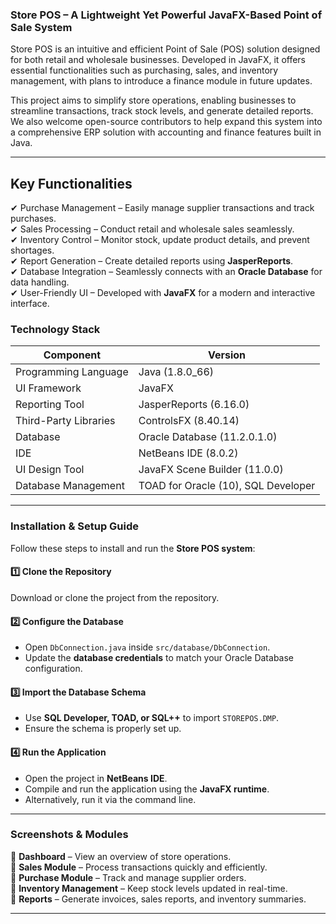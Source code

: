 

### Store POS – A Lightweight Yet Powerful JavaFX-Based Point of Sale System

Store POS is an intuitive and efficient Point of Sale (POS) solution designed for both retail and wholesale businesses. Developed in JavaFX, it offers essential functionalities such as purchasing, sales, and inventory management, with plans to introduce a finance module in future updates.  

This project aims to simplify store operations, enabling businesses to streamline transactions, track stock levels, and generate detailed reports. We also welcome open-source contributors to help expand this system into a comprehensive ERP solution with accounting and finance features built in Java.  

---

## Key Functionalities  
✔ Purchase Management – Easily manage supplier transactions and track purchases.  
✔ Sales Processing – Conduct retail and wholesale sales seamlessly.  
✔ Inventory Control – Monitor stock, update product details, and prevent shortages.  
✔ Report Generation – Create detailed reports using **JasperReports**.  
✔ Database Integration – Seamlessly connects with an **Oracle Database** for data handling.  
✔ User-Friendly UI – Developed with **JavaFX** for a modern and interactive interface.  



### Technology Stack  

| Component                |      Version |
|--------------------------|-------------|
| Programming Language     | Java (1.8.0_66) |
| UI Framework            | JavaFX |
| Reporting Tool          | JasperReports (6.16.0) |
| Third-Party Libraries   | ControlsFX (8.40.14) |
| Database                | Oracle Database (11.2.0.1.0) |
| IDE                     | NetBeans IDE (8.0.2) |
| UI Design Tool          | JavaFX Scene Builder (11.0.0) |
| Database Management     | TOAD for Oracle (10), SQL Developer |

---

### Installation & Setup Guide  

Follow these steps to install and run the **Store POS system**:  

#### 1️⃣ Clone the Repository 
Download or clone the project from the repository.  

#### **2️⃣ Configure the Database**  
- Open `DbConnection.java` inside `src/database/DbConnection`.  
- Update the **database credentials** to match your Oracle Database configuration.  

#### **3️⃣ Import the Database Schema**  
- Use **SQL Developer, TOAD, or SQL++** to import `STOREPOS.DMP`.  
- Ensure the schema is properly set up.  

#### **4️⃣ Run the Application**  
- Open the project in **NetBeans IDE**.  
- Compile and run the application using the **JavaFX runtime**.  
- Alternatively, run it via the command line.  

---

### Screenshots & Modules  

📍 **Dashboard** – View an overview of store operations.  
📍 **Sales Module** – Process transactions quickly and efficiently.  
📍 **Purchase Module** – Track and manage supplier orders.  
📍 **Inventory Management** – Keep stock levels updated in real-time.  
📍 **Reports** – Generate invoices, sales reports, and inventory summaries.  

---

